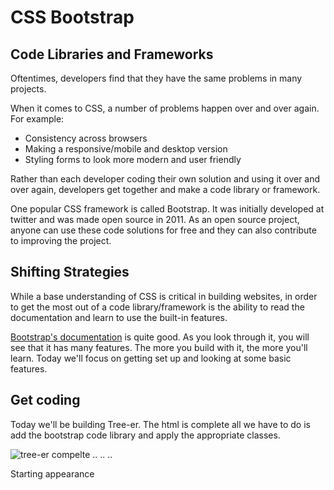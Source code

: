 # CSS Bootstrap

## Code Libraries and Frameworks

Oftentimes, developers find that they have the same problems in many projects.

When it comes to CSS, a number of problems happen over and over again. For example:
- Consistency across browsers
- Making a responsive/mobile and desktop version
- Styling forms to look more modern and user friendly

Rather than each developer coding their own solution and using it over and over again, developers get together and make a code library or framework.

One popular CSS framework is called Bootstrap. It was initially developed at twitter and was made open source in 2011. As an open source project, anyone can use these code solutions for free and they can also contribute to improving the project.

## Shifting Strategies

While a base understanding of CSS is critical in building websites, in order to get the most out of a code library/framework is the ability to read the documentation and learn to use the built-in features.

[Bootstrap's documentation](https://getbootstrap.com/docs/5.0/getting-started/introduction/) is quite good. As you look through it, you will see that it has many features. The more you build with it, the more you'll learn. Today we'll focus on getting set up and looking at some basic features.

## Get coding

Today we'll be building Tree-er. The html is complete all we have to do is add the bootstrap code library and apply the appropriate classes.

![tree-er compelte](./assets/tree-er-complete.html.png)
..
..
..

Starting appearance

